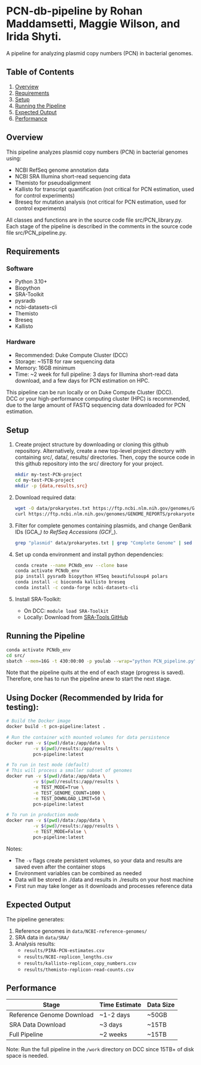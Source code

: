 # PCN-db-pipeline by Rohan Maddamsetti, Maggie Wilson, and Irida Shyti.

A pipeline for analyzing plasmid copy numbers (PCN) in bacterial genomes.


## Table of Contents
1. [Overview](#overview)
2. [Requirements](#requirements)
3. [Setup](#setup)
4. [Running the Pipeline](#running-the-pipeline)
5. [Expected Output](#expected-output)
6. [Performance](#performance)


## Overview

This pipeline analyzes plasmid copy numbers (PCN) in bacterial genomes using:
- NCBI RefSeq genome annotation data
- NCBI SRA Illumina short-read sequencing data
- Themisto for pseudoalignment
- Kallisto for transcript quantification (not critical for PCN estimation, used for control experiments)
- Breseq for mutation analysis (not critical for PCN estimation, used for control experiments)

All classes and functions are in the source code file src/PCN_library.py. Each stage of the pipeline is described in the comments in the source code file src/PCN_pipeline.py.  


## Requirements

### Software
- Python 3.10+
- Biopython
- SRA-Toolkit
- pysradb
- ncbi-datasets-cli
- Themisto
- Breseq
- Kallisto

### Hardware
- Recommended: Duke Compute Cluster (DCC)
- Storage: ~15TB for raw sequencing data
- Memory: 16GB minimum
- Time: ~2 week for full pipeline: 3 days for Illumina short-read data download, and a few days for PCN estimation on HPC.

This pipeline can be run locally or on Duke Compute Cluster (DCC).  
DCC or your high-performance computing cluster (HPC) is recommended,  
due to the large amount of FASTQ sequencing data downloaded for PCN estimation.  


## Setup

1. Create project structure by downloading or cloning this github repository.
Alternatively, create a new top-level project directory
with containing src/, data/, results/ directories.
Then, copy the source code in this github repository into the src/ directory for your project.

   ```bash
   mkdir my-test-PCN-project
   cd my-test-PCN-project
   mkdir -p {data,results,src}
   ```

2. Download required data:
   ```bash
   wget -O data/prokaryotes.txt https://ftp.ncbi.nlm.nih.gov/genomes/GENOME_REPORTS/prokaryotes.txt ## on linux
   curl https://ftp.ncbi.nlm.nih.gov/genomes/GENOME_REPORTS/prokaryotes.txt > data/prokaryotes.txt ## on mac and linux
   ```

3. Filter for complete genomes containing plasmids, and change GenBank IDs (GCA_*) to RefSeq Accessions (GCF_*).
   ```bash
   grep "plasmid" data/prokaryotes.txt | grep "Complete Genome" | sed 's/GCA/GCF/g' > results/complete-prokaryotes-with-plasmids.txt
   ```

4. Set up conda environment and install python dependencies:
   ```bash
   conda create --name PCNdb_env --clone base
   conda activate PCNdb_env
   pip install pysradb biopython HTSeq beautifulsoup4 polars
   conda install -c bioconda kallisto breseq
   conda install -c conda-forge ncbi-datasets-cli
   ```

5. Install SRA-Toolkit:
   - On DCC: `module load SRA-Toolkit`
   - Locally: Download from [SRA-Tools GitHub](https://github.com/ncbi/sra-tools)


## Running the Pipeline

   ```bash
   conda activate PCNdb_env  
   cd src/  
   sbatch --mem=16G -t 430:00:00 -p youlab --wrap="python PCN_pipeline.py"
   ```

Note that the pipeline quits at the end of each stage (progress is saved). Therefore, one has to run the pipeline anew to start the next stage.

## Using Docker (Recommended by Irida for testing):
   ```bash
   # Build the Docker image
   docker build -t pcn-pipeline:latest .

   # Run the container with mounted volumes for data persistence
   docker run -v $(pwd)/data:/app/data \
             -v $(pwd)/results:/app/results \
             pcn-pipeline:latest

   # To run in test mode (default)
   # This will process a smaller subset of genomes
   docker run -v $(pwd)/data:/app/data \
             -v $(pwd)/results:/app/results \
             -e TEST_MODE=True \
             -e TEST_GENOME_COUNT=1000 \
             -e TEST_DOWNLOAD_LIMIT=50 \
             pcn-pipeline:latest

   # To run in production mode
   docker run -v $(pwd)/data:/app/data \
             -v $(pwd)/results:/app/results \
             -e TEST_MODE=False \
             pcn-pipeline:latest

   ```

   Notes:
   - The `-v` flags create persistent volumes, so your data and results are saved even after the container stops
   - Environment variables can be combined as needed
   - Data will be stored in ./data and results in ./results on your host machine
   - First run may take longer as it downloads and processes reference data


## Expected Output

The pipeline generates:
1. Reference genomes in `data/NCBI-reference-genomes/`
2. SRA data in `data/SRA/`
3. Analysis results:
   - `results/PIRA-PCN-estimates.csv`
   - `results/NCBI-replicon_lengths.csv`
   - `results/kallisto-replicon_copy_numbers.csv`
   - `results/themisto-replicon-read-counts.csv`  


## Performance

| Stage | Time Estimate | Data Size |
|-------|---------------|-----------|
| Reference Genome Download | ~1-2 days | ~50GB |
| SRA Data Download | ~3 days | ~15TB |
| Full Pipeline | ~2 weeks | ~15TB |

Note: Run the full pipeline in the `/work` directory on DCC since 15TB+ of disk space is needed.  

